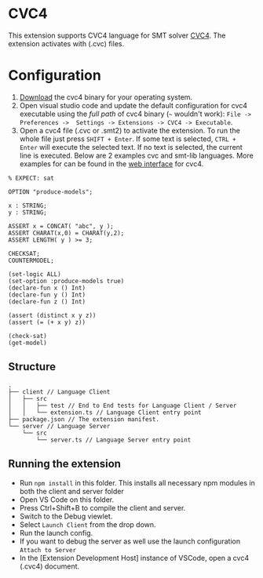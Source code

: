# CVC4

This extension supports CVC4 language for SMT solver [CVC4](http://cvc4.cs.stanford.edu/web/). The extension activates with (.cvc) files. 

# Configuration

1. [Download](http://cvc4.cs.stanford.edu/downloads/) the cvc4 binary for your operating system.
2. Open visual studio code and update the default configuration for cvc4 executable using the *full path* of cvc4 binary (`~` wouldn't work): `File -> Preferences ->  Settings -> Extensions -> CVC4 -> Executable`. 
3. Open a cvc4 file (.cvc or .smt2) to activate the extension. To run the whole file just press `SHIFT + Enter`. If some text is selected, `CTRL + Enter` will execute the selected text. If no text is selected, the current line is executed. Below are 2 examples cvc and smt-lib languages.  More examples for can be found in the [web interface](http://kind.cs.uiowa.edu:8080/cvc-app) for cvc4. 

 ```
 % EXPECT: sat

OPTION "produce-models";

x : STRING;
y : STRING;

ASSERT x = CONCAT( "abc", y );
ASSERT CHARAT(x,0) = CHARAT(y,2);
ASSERT LENGTH( y ) >= 3;

CHECKSAT;
COUNTERMODEL;
 ```

```
(set-logic ALL)
(set-option :produce-models true)
(declare-fun x () Int)
(declare-fun y () Int)
(declare-fun z () Int)

(assert (distinct x y z))
(assert (= (+ x y) z))

(check-sat)
(get-model)
 ```

## Structure

```
.
├── client // Language Client
│   ├── src
│   │   ├── test // End to End tests for Language Client / Server
│   │   └── extension.ts // Language Client entry point
├── package.json // The extension manifest.
└── server // Language Server
    └── src
        └── server.ts // Language Server entry point
```

## Running the extension

- Run `npm install` in this folder. This installs all necessary npm modules in both the client and server folder
- Open VS Code on this folder.
- Press Ctrl+Shift+B to compile the client and server.
- Switch to the Debug viewlet.
- Select `Launch Client` from the drop down.
- Run the launch config.
- If you want to debug the server as well use the launch configuration `Attach to Server`
- In the [Extension Development Host] instance of VSCode, open a cvc4 (.cvc4) document.